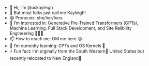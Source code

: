 - 👋 Hi, I’m @uskayleigh
- 🤝 But most folks just call me Kayleigh!
- 😄 Pronouns: she/her/hers
- 👀 I’m interested in: Generative Pre-Trained Transformers (GPTs), Machine Learning, Full Stack Development, and Site Relibility Engineering 👩🏻‍💻
- 📫 How to reach me: DM me here 😊
- 🌱 I’m currently learning: GPTs and OS Kernels 🌽
- ⚡ Fun fact: I'm orginally from the South Western🌵 United States but recently relocated to New England🍁
<!---
uskayleigh/uskayleigh is a ✨ special ✨ repository because its `README.md` (this file) appears on your GitHub profile.
You can click the Preview link to take a look at your changes.
--->
